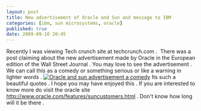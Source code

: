 ```yaml
---
layout: post
title: New advertisement of Oracle and Sun and message to IBM
categories: [ibm, sun microsystems, oracle]
published: true
date: 2009-09-10 20:45
---
```

Recently I was viewing Tech crunch site at techcrunch.com .  There was a post claiming about the new advertisement made by Oracle in the European edition of the Wall Street Journal . You may love to see the advertisement . We can call this as a comedy or something serious or like a warning in lighter words .  [![Oracle and sun advertisement a comedy](http://farm3.static.flickr.com/2491/3906567985_265ae36bdf.jpg)](http://www.flickr.com/photos/harikt/3906567985/)  Its such a beautiful quotes . I hope you may have enjoyed this . If you are interested to know more do visit the oracle site http://www.oracle.com/features/suncustomers.html . Don't know how long will it be there .   
